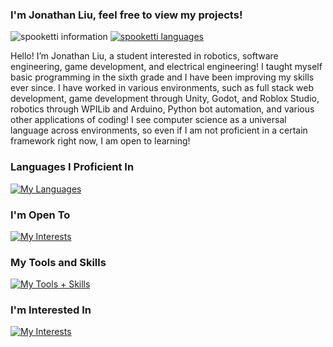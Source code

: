 ### I'm Jonathan Liu, feel free to view my projects!
![spooketti information](https://github-readme-stats.vercel.app/api?username=spooketti&theme=dark&show_icons=true)
[![spooketti languages](https://github-readme-stats-salesp07.vercel.app/api/top-langs/?username=spooketti&hide=jupyter%20notebook,scss,makefile,dockerfile,nix,shell,ruby&langs_count=8&layout=compact&theme=transparent)](https://github.com/spooketti/github-readme-stats)

Hello! I’m Jonathan Liu, a student interested in robotics, software engineering, game development, and electrical engineering! I taught myself basic programming in the sixth grade and I have been improving my skills ever since. I have worked in various environments, such as full stack web development, game development through Unity, Godot, and Roblox Studio, robotics through WPILib and Arduino, Python bot automation, and various other applications of coding! I see computer science as a universal language across environments, so even if I am not proficient in a certain framework right now, I am open to learning!


<!--
**spooketti/spooketti** is a ✨ _special_ ✨ repository because its `README.md` (this file) appears on your GitHub profile.

Here are some ideas to get you started:

- 🔭 I’m currently working on ...
- 🌱 I’m currently learning ...
- 👯 I’m looking to collaborate on ...
- 🤔 I’m looking for help with ...
- 💬 Ask me about ...
- 📫 How to reach me: ...
- 😄 Pronouns: ...
- ⚡ Fun fact: ...
-->
### Languages I Proficient In
[![My Languages](https://skillicons.dev/icons?i=html,js,css,python,java,cs,&perline=3)](https://skillicons.dev)
### I'm Open To
[![My Interests](https://skillicons.dev/icons?i=c,cpp,lua,nodejs,&perline=3)](https://skillicons.dev)
### My Tools and Skills
[![My Tools + Skills](https://skillicons.dev/icons?i=arduino,blender,firebase,git,ps,github,replit,vscode,idea,matlab,opencv,sqlite,godot,bots,flask,&perline=3)](https://skillicons.dev)
### I'm Interested In
[![My Interests](https://skillicons.dev/icons?i=aws,cloudflare,linux,react,go,&perline=3)](https://skillicons.dev)
